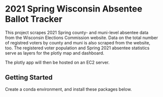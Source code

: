 # 2021 Spring Wisconsin Absentee Ballot Tracker

This project scrapes 2021 Spring county- and muni-level absentee data from the Wisconsin Elections Commission website. Data on the total number of registred voters by county and muni is also scraped from the website, too. The registered voter population and Spring 2021 absentee statistics serve as layers for the plotly map and dashboard.

The plotly app will then be hosted on an EC2 server.

## Getting Started

Create a conda environment, and install these packages below.